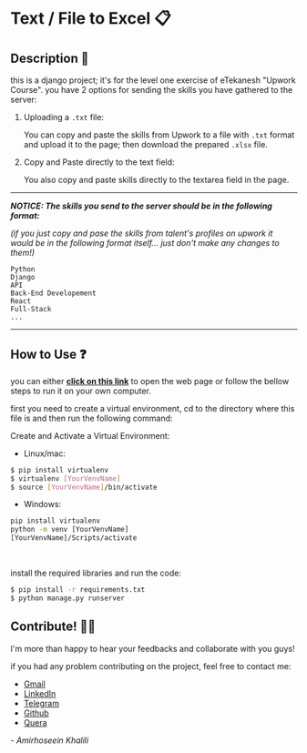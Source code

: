 # Text / File to Excel 📋

## Description 📑
this is a django project; it's for the level one exercise of eTekanesh "Upwork Course".
you have 2 options for sending the skills you have gathered to the server:

1. Uploading a `.txt` file:

    You can copy and paste the skills from Upwork to a file with `.txt` format 
and upload it to the page; then download the prepared `.xlsx` file.


2. Copy and Paste directly to the text field:

    You also copy and paste skills directly to the textarea field in the page.

***
***NOTICE: The skills you send to the server should be in the following format:***

*(if you just copy and pase the skills from talent's profiles on upwork it 
would be in the following format itself... just don't make any changes to them!)*

```text
Python
Django
API
Back-End Developement
React
Full-Stack
...
```
***

## How to Use ❓
you can either **[click on this link](https://upwork-skills-excel.liara.run/)**
to open the web page or follow the bellow steps to run it on your own computer.

first you need to create a virtual environment, cd to the directory where this file is and then run the following command:

Create and Activate a Virtual Environment:

- Linux/mac: 
```bash
$ pip install virtualenv
$ virtualenv [YourVenvName]
$ source [YourVenvName]/bin/activate
```

- Windows:
```cmd
pip install virtualenv
python -m venv [YourVenvName]
[YourVenvName]/Scripts/activate
```
<br>

install the required libraries and run the code:
```bash
$ pip install -r requirements.txt
$ python manage.py runserver
```

## Contribute! 🤝🏻
I'm more than happy to hear your feedbacks and collaborate with you guys!

if you had any problem contributing on the project, feel free to contact me:

- [Gmail](mailto:amirhosseinkhalili901@gmail.com "my gmail address")
- [LinkedIn](https://linkedin.com/in/amirhossein-khalili-a83250271 "my LinkedIn account")
- [Telegram](https://t.me/Amirkh_MoD "my Telegram account")
- [Github](https://github.com/amirkhgraphic "my Github account")
- [Quera](https://quera.org/profile/Amirkh1996 "my Quera profile/resume")


*- Amirhoseein Khalili*